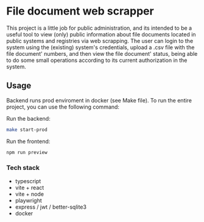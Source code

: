 # File document web scrapper

This project is a little job for public administration, and its intended to be a useful tool to view (only) public information about file documents located in public systems and registries via web scrapping.
The user can login to the system using the (existing) system's credentials, upload a .csv file with the file document' numbers, and then view the file document' status, being able to do some small operations according to its current authorization in the system.

## Usage

Backend runs prod enviroment in docker (see Make file). To run the entire project, you can use the following command:

Run the backend:

```bash
make start-prod
```

Run the frontend:

```bash
npm run preview
```

### Tech stack

- typescript
- vite + react
- vite + node
- playwright
- express / jwt / better-sqlite3
- docker



